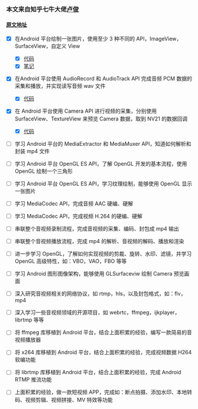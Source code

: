 ### **本文来自知乎七牛大佬**[卢俊](https://www.zhihu.com/people/jhuster)  
#### [原文地址](https://zhuanlan.zhihu.com/p/28518637)  
 - [x] 在Android 平台绘制一张图片，使用至少 3 种不同的 API，ImageView，SurfaceView，自定义 View
   - [x] [代码](https://github.com/yetote/StudyNote/tree/master/VideoDemo1)
   - [x] [笔记](https://github.com/yetote/StudyNote/blob/master/VideoDemo1/音视频学习计划1.md)
 - [x] 在Android 平台使用 AudioRecord 和 AudioTrack API 完成音频 PCM 数据的采集和播放，并实现读写音频 wav 文件
   - [x] [代码](https://github.com/yetote/StudyNote/tree/master/VideoDemo3)
- [x] 在 Android 平台使用 Camera API 进行视频的采集，分别使用 SurfaceView、TextureView 来预览 Camera 数据，取到 NV21 的数据回调
   - [x] [代码](https://github.com/yetote/StudyNote/tree/master/VideoDemo4)
- [ ] 学习 Android 平台的 MediaExtractor 和 MediaMuxer API，知道如何解析和封装 mp4 文件
- [ ] 学习 Android 平台 OpenGL ES API，了解 OpenGL 开发的基本流程，使用 OpenGL 绘制一个三角形
- [ ] 学习 Android 平台 OpenGL ES API，学习纹理绘制，能够使用 OpenGL 显示一张图片
- [ ] 学习 MediaCodec API，完成音频 AAC 硬编、硬解
- [ ] 学习 MediaCodec API，完成视频 H.264 的硬编、硬解
- [ ] 串联整个音视频录制流程，完成音视频的采集、编码、封包成 mp4 输出
- [ ] 串联整个音视频播放流程，完成 mp4 的解析、音视频的解码、播放和渲染
- [ ] 进一步学习 OpenGL，了解如何实现视频的剪裁、旋转、水印、滤镜，并学习 OpenGL 高级特性，如：VBO，VAO，FBO 等等
- [ ] 学习 Android 图形图像架构，能够使用 GLSurfaceviw 绘制 Camera 预览画面
- [ ] 深入研究音视频相关的网络协议，如 rtmp，hls，以及封包格式，如：flv，mp4
- [ ] 深入学习一些音视频领域的开源项目，如 webrtc，ffmpeg，ijkplayer，librtmp 等等
- [ ] 将 ffmpeg 库移植到 Android 平台，结合上面积累的经验，编写一款简易的音视频播放器
- [ ] 将 x264 库移植到 Android 平台，结合上面积累的经验，完成视频数据 H264 软编功能
- [ ] 将 librtmp 库移植到 Android 平台，结合上面积累的经验，完成 Android RTMP 推流功能
- [ ] 上面积累的经验，做一款短视频 APP，完成如：断点拍摄、添加水印、本地转码、视频剪辑、视频拼接、MV 特效等功能
   
